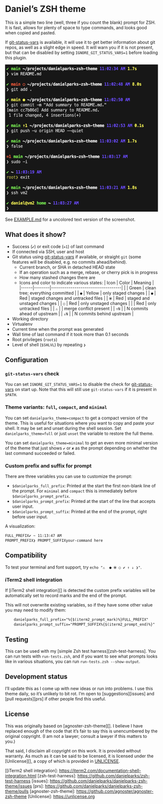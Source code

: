 # Daniel’s ZSH theme

This is a simple two line (well, three if you count the blank) prompt for ZSH.
It is fast, allows for plenty of space to type commands, and looks good when
copied and pasted.

If [git-status-vars][] is available, it will use it to get better information
about git repos, as well as a slight edge in speed. It will warn you if it is
not present, but that can be disabled by setting `IGNORE_GIT_STATUS_VARS=1`
before loading this plugin.

<img src="screenshot.png" width="525" height="484" alt="" />

See [EXAMPLE.md][] for a uncolored text version of the screenshot.

## What does it show?

  - Success (`✔`) or exit code (`=1`) of last command
  - If connected via SSH, user and host
  - Git status using [git-status-vars][] if available, or straight `git` (some
    features will be disabled, e.g. no commits ahead/behind).
    - Current branch, or SHA in detached HEAD state
    - If an operation such as a merge, rebase, or cherry pick is in progress
    - How many stashed changes there are
    - Icons and color to indicate various states:
      | Icon | Color  | Meaning                            |
      |------|--------|------------------------------------|
      |      | Green  | clean tree; everything committed   |
      | `●`  | Yellow | only staged changes                |
      | `●`  | Red    | staged changes and untracked files |
      | `⦿`  | Red    | staged and unstaged changes        |
      | `○`  | Red    | only unstaged changes              |
      |      | Red    | only untracked files               |
      | `⚠️`  |        | merge conflict present             |
      | `↑N` |        | N commits ahead of upstream        |
      | `↓N` |        | N commits behind upstream          |
  - Working directory
  - Virtualenv
  - Current time when the prompt was generated
  - Wall time of last command if it took more than 0.1 seconds
  - Root privileges (`root❯`)
  - Level of shell (`$SHLVL`) by repeating `❯`

## Configuration

### `git-status-vars` check

You can set `IGNORE_GIT_STATUS_VARS=1` to disable the check for
[git-status-vars][] on start up. Note that this will still use `git-status-vars`
if it is present in `$PATH`.

### Theme variants: `full`, `compact`, and `minimal`

You can set `danielparks_theme=compact` to get a compact version of the theme.
This is useful for situations where you want to copy and paste your shell.
It may be set and unset during the shell session. Set `danielparks_theme=full`
or just `unset` the variable to restore the full theme.

You can set `danielparks_theme=minimal` to get an even more minimal version of
the theme that just shows `✔` or `✘` as the prompt depending on whether the last
command succeeded or failed.

### Custom prefix and suffix for prompt

There are three variables you can use to customize the prompt:

  - `$danielparks_full_prefix`: Printed at the start the first non-blank line
    of the prompt. For `minimal` and `compact` this is immediately before
    `$danielparks_prompt_prefix`.
  - `$danielparks_prompt_prefix`: Printed at the start of the line that accepts
    user input.
  - `$danielparks_prompt_suffix`: Printed at the end of the prompt, right before
    user input.

A visualization:

    FULL_PREFIX✔ ~ 11:13:47 AM
    PROMPT_PREFIX❯ PROMPT_SUFFIXyour-command here

## Compatibility

To test your terminal and font support, try `echo "⚠️  ● ⦿ ○ ✔ ↑ ↓ ❯"`.

### iTerm2 shell integration

If [iTerm2 shell integration][] is detected the custom prefix variables will be
automatically set to record marks and the end of the prompt.

This will not overwrite existing variables, so if they have some other value you
may need to modify them:

		danielparks_full_prefix="%{$(iterm2_prompt_mark)%}FULL_PREFIX"
		danielparks_prompt_suffix="PROMPT_SUFFIX%{$(iterm2_prompt_end)%}"

## Testing

This can be used with my [simple Zsh test harness][zsh-test-harness]. You can
run tests with `run-tests.zsh`, and if you want to see what prompts looks like
in various situations, you can run `run-tests.zsh --show-output`.

## Development status

I’ll update this as I come up with new ideas or run into problems. I use this
theme daily, so it’s unlikely to  bit rot. I’m open to [suggestions][issues]
and [pull requests][prs] if other people find this useful.

## License

This was originally based on [agnoster-zsh-theme][]. I believe I have replaced
enough of the code that it’s fair to say this is unencumbered by the original
copyright. (I am not a lawyer; consult a lawyer if this matters to you.)

That said, I disclaim all copyright on this work. It is provided without
warranty. As much as it can be said to be licensed, it is licensed under the
[Unlicense][], a copy of which is provided in [UNLICENSE](UNLICENSE).

[git-status-vars]: https://github.com/danielparks/git-status-vars
[EXAMPLE.md]: EXAMPLE.md
[[iTerm2 shell integration]: https://iterm2.com/documentation-shell-integration.html
[zsh-test-harness]: https://github.com/danielparks/zsh-test-harness
[issues]: https://github.com/danielparks/danielparks-zsh-theme/issues
[prs]: https://github.com/danielparks/danielparks-zsh-theme/pulls
[agnoster-zsh-theme]: https://github.com/agnoster/agnoster-zsh-theme
[Unlicense]: https://unlicense.org
